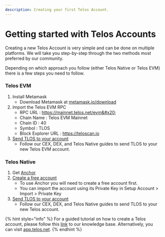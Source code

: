 ```yaml
---
description: Creating your first Telos Account.
---
```


# Getting started with Telos Accounts

Creating a new Telos Account is very simple and can be done on multiple platforms. We will take you step-by-step through the two methods most preferred by our community.&#x20;

Depending on which approach you follow (either Telos Native or Telos EVM) there is a few steps you need to follow.

### Telos EVM

1. Install Metamask
   * Download Metamask at [metamask.io/download](https://metamask.io/download/)
2. Import the Telos EVM RPC
   * RPC URL : https://mainnet.telos.net/evm&#x20;
   * Chain Name : Telos EVM Mainnet&#x20;
   * Chain ID : 40&#x20;
   * Symbol : TLOS&#x20;
   * Block Explorer URL : https://teloscan.io
3. [Send TLOS to your account](getting-some-tlos.md)
   * Follow our CEX, DEX, and Telos Native guides to send TLOS to your new Telos EVM account.

### Telos Native

1. Get [Anchor](https://greymass.com/en/anchor/)
2. [Create a free account](https://www.telos.net/#getting-started)
   * To use Anchor you will need to create a free account first.
   * You can import the account using its Private Key in Setup Account > Import > Private Key
3. [Send TLOS to your account](getting-some-tlos.md)
   * Follow our CEX, DEX, and Telos Native guides to send TLOS to your new Telos account.

{% hint style="info" %}
For a guided tutorial on how to create a Telos account, please follow this [link](https://help.telos.net/en\_US/getting-started/how-to-create-a-free-telos-account) to our knowledge base. Alternatively, you can visit [app.telos.net](https://app.telos.net).
{% endhint %}

